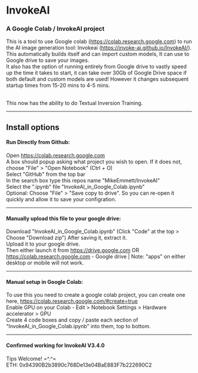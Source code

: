 # InvokeAI
### A Google Colab / InvokeAI project <br>
This is a tool to use Google colab (https://colab.research.google.com) to run the AI image generation tool: Invokeai (https://invoke-ai.github.io/InvokeAI/). <br>
This automatically builds itself and can import custom models, It can use to Google drive to save your images. <br>
It also has the option of running entirely from Google drive to vastly speed up the time it takes to start, it can take over 30Gb of Google Drive space if both default and custom models are used! However it changes subsequent startup times from 15-20 mins to 4-5 mins. <br> <br>

This now has the ability to do Textual Inversion Training.<br>

---

## Install options
#### Run Directly from Github:
Open https://colab.research.google.com <br>
A box should popup asking what project you wish to open. If it does not, choose "File" > "Open Notebook" (Ctrl + O) <br>
Select "GitHub" from the top bar <br>
In the search box type this repos name "MikeEmmett/InvokeAI" <br>
Select the ".ipynb" file "InvokeAI_in_Google_Colab.ipynb" <br>
Optional: Choose "File" > "Save copy to drive". So you can re-open it quickly and allow it to save your configration.

---

#### Manually upload this file to your google drive:
Download "InvokeAI_in_Google_Colab.ipynb" (Click "Code" at the top > Choose "Download zip") After saving it, extract it.<br>
Upload it to your google drive.<br>
Then either launch it from https://drive.google.com OR https://colab.research.google.com - Google drive | Note: "apps" on either desktop or mobile will not work. 

---

#### Manual setup in Google Colab:
To use this you need to create a google colab project, you can create one here, https://colab.research.google.com/#create=true <br>
Enable GPU on your Colab - Edit > Notebook Settings > Hardware accelerator > GPU <br>
Create 4 code boxes and copy / paste each section of "InvokeAI_in_Google_Colab.ipynb" into them, top to bottom.

---

#### Confirmed working for InvokeAI V3.4.0

Tips Welcome! =^.^= <br>
ETH: 0x94390B2b3890c768De13e04BaE883F7b222690C2
